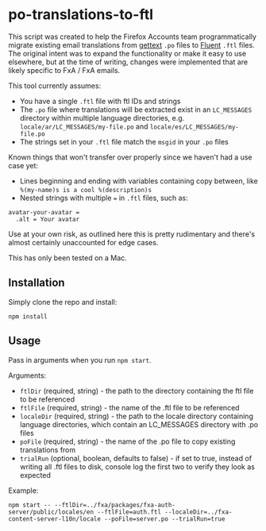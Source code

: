 
# po-translations-to-ftl

This script was created to help the Firefox Accounts team programmatically migrate existing email translations from [gettext](https://www.npmjs.com/package/node-gettext) `.po` files to [Fluent]((https://www.npmjs.com/package/@fluent/bundle)) `.ftl` files. The original intent was to expand the functionality or make it easy to use elsewhere, but at the time of writing, changes were implemented that are likely specific to FxA / FxA emails.

This tool currently assumes:
* You have a single `.ftl` file with ftl IDs and strings
* The `.po` file where translations will be extracted exist in an `LC_MESSAGES` directory within multiple language directories, e.g. `locale/ar/LC_MESSAGES/my-file.po` and `locale/es/LC_MESSAGES/my-file.po`
* The strings set in your `.ftl` file match the `msgid` in your `.po` files

Known things that won't transfer over properly since we haven't had a use case yet:
* Lines beginning and ending with variables containing copy between, like `%(my-name)s is a cool %(description)s`
* Nested strings with multiple `=` in `.ftl` files, such as:
```
avatar-your-avatar =
  .alt = Your avatar
```

Use at your own risk, as outlined here this is pretty rudimentary and there's almost certainly unaccounted for edge cases.

This has only been tested on a Mac.

## Installation

Simply clone the repo and install:

```
npm install
```

## Usage

Pass in arguments when you run `npm start`.

Arguments:
* `ftlDir` (required, string) - the path to the directory containing the ftl file to be referenced
* `ftlFile` (required, string) - the name of the .ftl file to be referenced
* `localeDir` (required, string) - the path to the locale directory containing language directories, which contain an LC_MESSAGES directory with .po files
* `poFile` (required, string) - the name of the .po file to copy existing translations from
* `trialRun` (optional, boolean, defaults to false) - if set to true, instead of writing all .ftl files to disk, console log the first two to verify they look as expected

Example:
```
npm start -- --ftlDir=../fxa/packages/fxa-auth-server/public/locales/en --ftlFile=auth.ftl --localeDir=../fxa-content-server-l10n/locale --poFile=server.po --trialRun=true
```